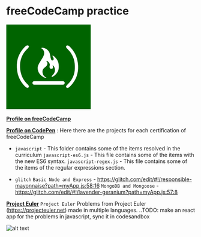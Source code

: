 # freeCodeCamp practice

![alt text][logo]

[logo]: fcc-logo.png "Logo FCC"

**[Profile on freeCodeCamp](https://www.freecodecamp.org/topher)**

**[Profile on CodePen](https://codepen.io/topher88/)** : Here there are the projects for each certification of freeCodeCamp

- `javascript` - This folder contains some of the items resolved in the curriculum
    `javascript-es6.js` - This file contains some of the items with the new ES6 syntax.
    `javascript-regex.js` - This file contains some of the items of the regular expressions section.

- `glitch`
    `Basic Node and Express` - https://glitch.com/edit/#!/responsible-mayonnaise?path=myApp.js:58:16
    `MongoDB and Mongoose` - https://glitch.com/edit/#!/lavender-geranium?path=myApp.js:57:8

**[Project Euler](https://github.com/topher88/Project_Euler_Multi/tree/master/javascript)**
`Project Euler` Problems from Project Euler (https://projecteuler.net) made in multiple languages.
  ..TODO: make an react app for the problems in javascript, sync it in codesandbox
  
  ![alt text][eulerProfile]
  
  [eulerProfile]: https://projecteuler.net/profile/topher88.png "My profile in Project Euler"
